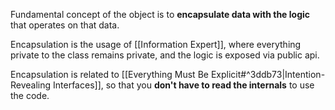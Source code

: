 Fundamental concept of the object is to **encapsulate data with the logic** that operates on that data.

Encapsulation is the usage of [[Information Expert]], where everything private to the class remains private, and the logic is exposed via public api.

Encapsulation is related to [[Everything Must Be Explicit#^3ddb73|Intention-Revealing Interfaces]], so that you **don't have to read the internals** to use the code.
